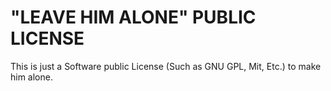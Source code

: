 # "LEAVE HIM ALONE" PUBLIC LICENSE
This is just a Software public License (Such as GNU GPL, Mit, Etc.)
to make him alone.

